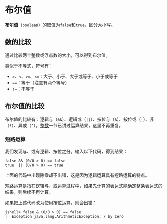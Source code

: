 # 布尔值

**布尔值**（`boolean`）的取值为`false`和`true`，区分大小写。

## 数的比较

通过比较两个整数或浮点数的大小，可以得到布尔值。

类似于不等式，符号有：

- `>`、`<`、`>=`、`<=`：大于、小于、大于或等于、小于或等于
- `==`：等于（注意有两个等号）
- `!=`：不等于

## 布尔值的比较

布尔值的比较有：逻辑与（`&&`）、逻辑或（`||`）、按位与（`&`）、按位或（`|`）、非（`!`）、异或（`^`）。[整数](integer.md)一节已讲过运算结果，这里不再重复。

### 短路运算

我们发现与、或有逻辑、按位之分。输入以下代码，得到结果：

```
false && (0/0 > 0) == false
true  || (0/0 > 0) == true
```

上面的代码中出现除零却不出错，这是因为逻辑运算具有短路运算的特点。

短路运算是指在逻辑与、或运算过程中，如果先计算的表达式能确定整条表达式的结果，则后续不再计算。

如果把上述代码改为使用按位运算，则会出错：

```
jshell> false & (0/0 > 0) == false
|  Exception java.lang.ArithmeticException: / by zero
```
